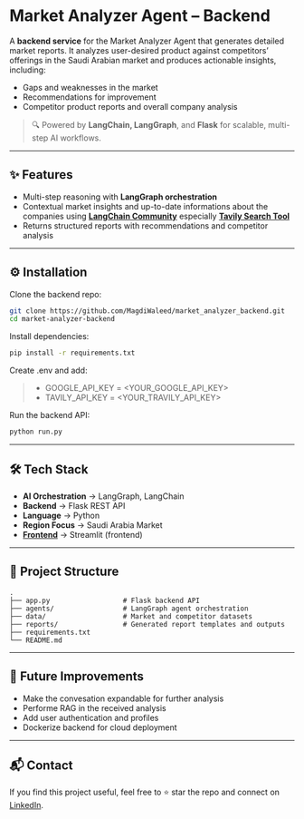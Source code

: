 # Market Analyzer Agent – Backend

A **backend service** for the Market Analyzer Agent that generates detailed market reports. It analyzes user-desired product against competitors’ offerings in the Saudi Arabian market and produces actionable insights, including:

* Gaps and weaknesses in the market
* Recommendations for improvement
* Competitor product reports and overall company analysis

> 🔍 Powered by **LangChain, LangGraph**, and **Flask** for scalable, multi-step AI workflows.

---

## ✨ Features

* Multi-step reasoning with **LangGraph orchestration**
* Contextual market insights and up-to-date informations about the companies using [**LangChain Community**](https://www.langchain.com/community) especially [**Tavily Search Tool**](https://python.langchain.com/docs/integrations/tools/tavily_search/)
* Returns structured reports with recommendations and competitor analysis

---

## ⚙️ Installation

Clone the backend repo:

```bash
git clone https://github.com/MagdiWaleed/market_analyzer_backend.git
cd market-analyzer-backend
```

Install dependencies:

```bash
pip install -r requirements.txt
```
Create .env and add:
>* GOOGLE_API_KEY = <YOUR_GOOGLE_API_KEY>
>* TAVILY_API_KEY = <YOUR_TRAVILY_API_KEY>

Run the backend API:

```bash
python run.py
```

---

## 🛠 Tech Stack

* **AI Orchestration** → LangGraph, LangChain
* **Backend** → Flask REST API
* **Language** → Python
* **Region Focus** → Saudi Arabia Market
* [**Frontend**](https://github.com/MagdiWaleed/market_analyzer_frontend) → Streamlit (frontend)

---

## 📂 Project Structure

```
.
├── app.py                  # Flask backend API
├── agents/                 # LangGraph agent orchestration
├── data/                   # Market and competitor datasets
├── reports/                # Generated report templates and outputs
├── requirements.txt
└── README.md
```

---

## 🚀 Future Improvements

* Make the convesation expandable for further analysis
* Performe RAG in the received analysis
* Add user authentication and profiles
* Dockerize backend for cloud deployment

---

## 📬 Contact

If you find this project useful, feel free to ⭐ star the repo and connect on [LinkedIn](https://linkedin.com/in/magdi-waleed).
